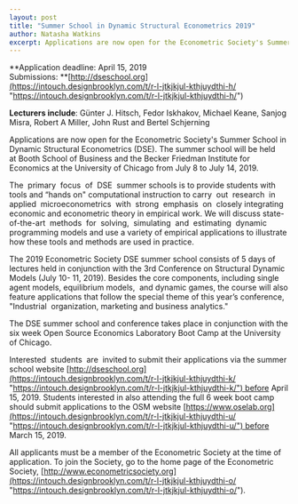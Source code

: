 ```yaml
---
layout: post
title: "Summer School in Dynamic Structural Econometrics 2019"
author: Natasha Watkins
excerpt: Applications are now open for the Econometric Society's Summer School in Dynamic Structural Econometrics.
---
```


**Application deadline: April 15, 2019  
Submissions: **[http://dseschool.org](https://intouch.designbrooklyn.com/t/r-l-jtkjkjul-kthjuydthi-h/ "https://intouch.designbrooklyn.com/t/r-l-jtkjkjul-kthjuydthi-h/")

**Lecturers include**: Günter J. Hitsch, Fedor Iskhakov, Michael Keane, Sanjog Misra, Robert A Miller, John Rust and Bertel Schjerning  

Applications are now open for the Econometric Society's Summer School in Dynamic Structural Econometrics (DSE). The summer school will be held at Booth School of Business and the Becker Friedman Institute for Economics at the University of Chicago from July 8 to July 14, 2019.  

The  primary  focus  of  DSE  summer schools is to provide students with tools and “hands on" computational instruction to carry  out  research  in  applied  microeconometrics  with  strong  emphasis  on  closely integrating economic and econometric theory in empirical work. We will discuss state-of-the-art  methods  for  solving,  simulating  and  estimating  dynamic  programming models and use a variety of empirical applications to illustrate how these tools and methods are used in practice.  

The 2019 Econometric Society DSE summer school consists of 5 days of lectures held in conjunction with the 3rd Conference on Structural Dynamic Models (July 10- 11, 2019). Besides the core components, including single agent models, equilibrium models,  and dynamic games, the course will also feature applications that follow the special theme of this year’s conference, "Industrial  organization, marketing and business analytics."  

The DSE summer school and conference takes place in conjunction with the six week Open Source Economics Laboratory Boot Camp at the University of Chicago.  

Interested  students  are  invited to submit their applications via the summer school website [http://dseschool.org](https://intouch.designbrooklyn.com/t/r-l-jtkjkjul-kthjuydthi-k/ "https://intouch.designbrooklyn.com/t/r-l-jtkjkjul-kthjuydthi-k/") before April 15, 2019\. Students interested in also attending the full 6 week boot camp should submit applications to the OSM website [https://www.oselab.org](https://intouch.designbrooklyn.com/t/r-l-jtkjkjul-kthjuydthi-u/ "https://intouch.designbrooklyn.com/t/r-l-jtkjkjul-kthjuydthi-u/") before March 15, 2019.

All applicants must be a member of the Econometric Society at the time of application. To join the Society, go to the home page of the Econometric Society, [http://www.econometricsociety.org](https://intouch.designbrooklyn.com/t/r-l-jtkjkjul-kthjuydthi-o/ "https://intouch.designbrooklyn.com/t/r-l-jtkjkjul-kthjuydthi-o/").